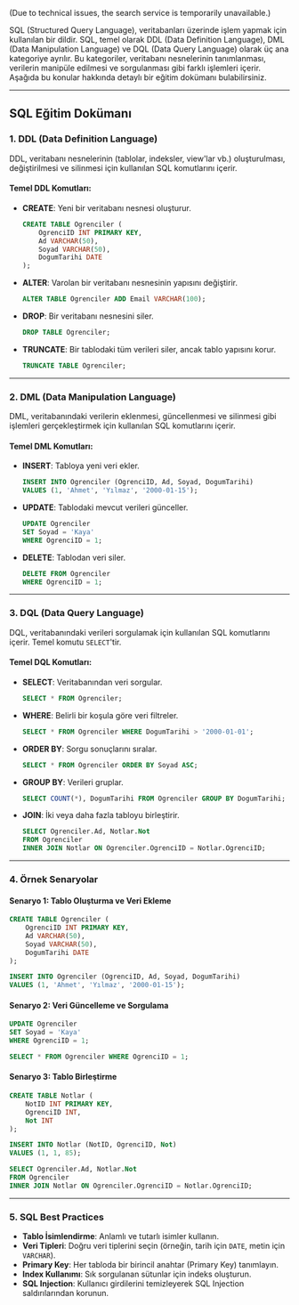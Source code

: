 (Due to technical issues, the search service is temporarily unavailable.)

SQL (Structured Query Language), veritabanları üzerinde işlem yapmak için kullanılan bir dildir. SQL, temel olarak DDL (Data Definition Language), DML (Data Manipulation Language) ve DQL (Data Query Language) olarak üç ana kategoriye ayrılır. Bu kategoriler, veritabanı nesnelerinin tanımlanması, verilerin manipüle edilmesi ve sorgulanması gibi farklı işlemleri içerir. Aşağıda bu konular hakkında detaylı bir eğitim dokümanı bulabilirsiniz.

---

## SQL Eğitim Dokümanı

### 1. **DDL (Data Definition Language)**
DDL, veritabanı nesnelerinin (tablolar, indeksler, view'lar vb.) oluşturulması, değiştirilmesi ve silinmesi için kullanılan SQL komutlarını içerir.

#### Temel DDL Komutları:
- **CREATE**: Yeni bir veritabanı nesnesi oluşturur.
  ```sql
  CREATE TABLE Ogrenciler (
      OgrenciID INT PRIMARY KEY,
      Ad VARCHAR(50),
      Soyad VARCHAR(50),
      DogumTarihi DATE
  );
  ```

- **ALTER**: Varolan bir veritabanı nesnesinin yapısını değiştirir.
  ```sql
  ALTER TABLE Ogrenciler ADD Email VARCHAR(100);
  ```

- **DROP**: Bir veritabanı nesnesini siler.
  ```sql
  DROP TABLE Ogrenciler;
  ```

- **TRUNCATE**: Bir tablodaki tüm verileri siler, ancak tablo yapısını korur.
  ```sql
  TRUNCATE TABLE Ogrenciler;
  ```

---

### 2. **DML (Data Manipulation Language)**
DML, veritabanındaki verilerin eklenmesi, güncellenmesi ve silinmesi gibi işlemleri gerçekleştirmek için kullanılan SQL komutlarını içerir.

#### Temel DML Komutları:
- **INSERT**: Tabloya yeni veri ekler.
  ```sql
  INSERT INTO Ogrenciler (OgrenciID, Ad, Soyad, DogumTarihi)
  VALUES (1, 'Ahmet', 'Yılmaz', '2000-01-15');
  ```

- **UPDATE**: Tablodaki mevcut verileri günceller.
  ```sql
  UPDATE Ogrenciler
  SET Soyad = 'Kaya'
  WHERE OgrenciID = 1;
  ```

- **DELETE**: Tablodan veri siler.
  ```sql
  DELETE FROM Ogrenciler
  WHERE OgrenciID = 1;
  ```

---

### 3. **DQL (Data Query Language)**
DQL, veritabanındaki verileri sorgulamak için kullanılan SQL komutlarını içerir. Temel komutu `SELECT`'tir.

#### Temel DQL Komutları:
- **SELECT**: Veritabanından veri sorgular.
  ```sql
  SELECT * FROM Ogrenciler;
  ```

- **WHERE**: Belirli bir koşula göre veri filtreler.
  ```sql
  SELECT * FROM Ogrenciler WHERE DogumTarihi > '2000-01-01';
  ```

- **ORDER BY**: Sorgu sonuçlarını sıralar.
  ```sql
  SELECT * FROM Ogrenciler ORDER BY Soyad ASC;
  ```

- **GROUP BY**: Verileri gruplar.
  ```sql
  SELECT COUNT(*), DogumTarihi FROM Ogrenciler GROUP BY DogumTarihi;
  ```

- **JOIN**: İki veya daha fazla tabloyu birleştirir.
  ```sql
  SELECT Ogrenciler.Ad, Notlar.Not
  FROM Ogrenciler
  INNER JOIN Notlar ON Ogrenciler.OgrenciID = Notlar.OgrenciID;
  ```

---

### 4. **Örnek Senaryolar**
#### Senaryo 1: Tablo Oluşturma ve Veri Ekleme
```sql
CREATE TABLE Ogrenciler (
    OgrenciID INT PRIMARY KEY,
    Ad VARCHAR(50),
    Soyad VARCHAR(50),
    DogumTarihi DATE
);

INSERT INTO Ogrenciler (OgrenciID, Ad, Soyad, DogumTarihi)
VALUES (1, 'Ahmet', 'Yılmaz', '2000-01-15');
```

#### Senaryo 2: Veri Güncelleme ve Sorgulama
```sql
UPDATE Ogrenciler
SET Soyad = 'Kaya'
WHERE OgrenciID = 1;

SELECT * FROM Ogrenciler WHERE OgrenciID = 1;
```

#### Senaryo 3: Tablo Birleştirme
```sql
CREATE TABLE Notlar (
    NotID INT PRIMARY KEY,
    OgrenciID INT,
    Not INT
);

INSERT INTO Notlar (NotID, OgrenciID, Not)
VALUES (1, 1, 85);

SELECT Ogrenciler.Ad, Notlar.Not
FROM Ogrenciler
INNER JOIN Notlar ON Ogrenciler.OgrenciID = Notlar.OgrenciID;
```

---

### 5. **SQL Best Practices**
- **Tablo İsimlendirme**: Anlamlı ve tutarlı isimler kullanın.
- **Veri Tipleri**: Doğru veri tiplerini seçin (örneğin, tarih için `DATE`, metin için `VARCHAR`).
- **Primary Key**: Her tabloda bir birincil anahtar (Primary Key) tanımlayın.
- **Index Kullanımı**: Sık sorgulanan sütunlar için indeks oluşturun.
- **SQL Injection**: Kullanıcı girdilerini temizleyerek SQL Injection saldırılarından korunun.

